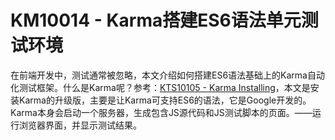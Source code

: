 # KM10014 - Karma搭建ES6语法单元测试环境

在前端开发中，测试通常被忽略，本文介绍如何搭建ES6语法基础上的Karma自动化测试框架。什么是Karma呢？参考：[KTS10105 - Karma Installing](/reference/3kts-works/31training/kts10105-karma-installing.md)，本文是安装Karma的升级版，主要是让Karma可支持ES6的语法，它是Google开发的。Karma本身会启动一个服务器，生成包含JS源代码和JS测试脚本的页面。——运行浏览器界面，并显示测试结果。



